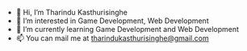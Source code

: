 - 👋 Hi, I’m Tharindu Kasthurisinghe
- 👀 I’m interested in Game Development, Web Development
- 🌱 I’m currently learning Game Development and Web Development
- 📫 You can mail me at tharindukasthurisinghe@gmail.com
